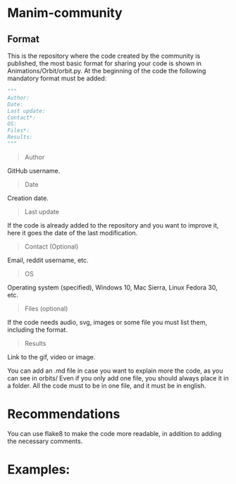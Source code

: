 # Manim-community
## Format

This is the repository where the code created by the community is published, the most basic format for sharing your code is shown in Animations/Orbit/orbit.py. At the beginning of the code the following mandatory format must be added:

```python
"""
Author:         
Date:           
Last update:    
Contact*:       
OS:             
Files*:         
Results:        
"""
```

> Author

GitHub username.

> Date

Creation date.

> Last update

If the code is already added to the repository and you want to improve it, here it goes the date of the last modification.

> Contact (Optional)

Email, reddit username, etc.

> OS

Operating system (specified), Windows 10, Mac Sierra, Linux Fedora 30, etc.

> Files (optional)

If the code needs audio, svg, images or some file you must list them, including the format.

> Results

Link to the gif, video or image.

You can add an .md file in case you want to explain more the code, as you can see in orbits/
Even if you only add one file, you should always place it in a folder.
All the code must to be in one file, and it must be in english.

# Recommendations

You can use flake8 to make the code more readable, in addition to adding the necessary comments.

# Examples: